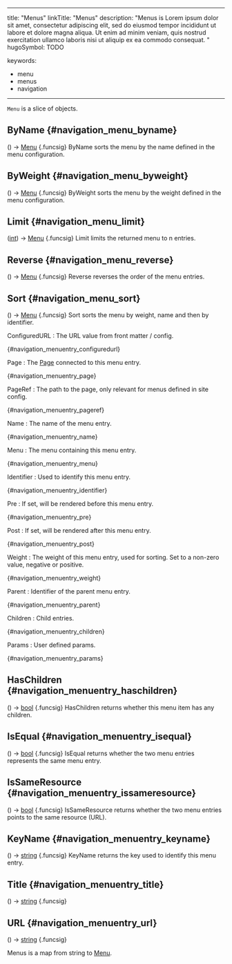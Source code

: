 


---
title: "Menus"
linkTitle: "Menus"
description: "Menus is Lorem ipsum dolor sit amet, consectetur adipiscing elit, sed do eiusmod tempor incididunt ut labore et dolore magna aliqua. Ut enim ad minim veniam, quis nostrud exercitation ullamco laboris nisi ut aliquip ex ea commodo consequat. "
hugoSymbol: TODO


keywords:
- menu
- menus
- navigation


---



`Menu` is a slice of [](#navigation_) objects.










## ByName {#navigation_menu_byname}

\(\) → [Menu](/documentation/reference/objects//menu)
{.funcsig}
ByName sorts the menu by the name defined in the menu configuration.








## ByWeight {#navigation_menu_byweight}

\(\) → [Menu](/documentation/reference/objects//menu)
{.funcsig}
ByWeight sorts the menu by the weight defined in the menu configuration.










## Limit {#navigation_menu_limit}

\([int](/documentation/reference/gotypes/#int)\) → [Menu](/documentation/reference/objects//menu)
{.funcsig}
Limit limits the returned menu to n entries.








## Reverse {#navigation_menu_reverse}

\(\) → [Menu](/documentation/reference/objects//menu)
{.funcsig}
Reverse reverses the order of the menu entries.








## Sort {#navigation_menu_sort}

\(\) → [Menu](/documentation/reference/objects//menu)
{.funcsig}
Sort sorts the menu by weight, name and then by identifier.













ConfiguredURL
: The URL value from front matter / config.

{#navigation_menuentry_configuredurl}






Page
: The  [Page](/documentation/reference/objects/resources/page/page)  connected to this menu entry.

{#navigation_menuentry_page}






PageRef
: The path to the page, only relevant for menus defined in site config.

{#navigation_menuentry_pageref}






Name
: The name of the menu entry.

{#navigation_menuentry_name}






Menu
: The menu containing this menu entry.

{#navigation_menuentry_menu}






Identifier
: Used to identify this menu entry.

{#navigation_menuentry_identifier}






Pre
: If set, will be rendered before this menu entry.

{#navigation_menuentry_pre}






Post
: If set, will be rendered after this menu entry.

{#navigation_menuentry_post}






Weight
: The weight of this menu entry, used for sorting.
Set to a non-zero value, negative or positive.

{#navigation_menuentry_weight}






Parent
: Identifier of the parent menu entry.

{#navigation_menuentry_parent}






Children
: Child entries.

{#navigation_menuentry_children}






Params
: User defined params.

{#navigation_menuentry_params}











## HasChildren {#navigation_menuentry_haschildren}

\(\) → [bool](/documentation/reference/gotypes/#bool)
{.funcsig}
HasChildren returns whether this menu item has any children.








## IsEqual {#navigation_menuentry_isequal}

\([](/documentation/reference/objects//)\) → [bool](/documentation/reference/gotypes/#bool)
{.funcsig}
IsEqual returns whether the two menu entries represents the same menu entry.








## IsSameResource {#navigation_menuentry_issameresource}

\([](/documentation/reference/objects//)\) → [bool](/documentation/reference/gotypes/#bool)
{.funcsig}
IsSameResource returns whether the two menu entries points to the same
resource (URL).








## KeyName {#navigation_menuentry_keyname}

\(\) → [string](/documentation/reference/gotypes/#string)
{.funcsig}
KeyName returns the key used to identify this menu entry.










## Title {#navigation_menuentry_title}

\(\) → [string](/documentation/reference/gotypes/#string)
{.funcsig}







## URL {#navigation_menuentry_url}

\(\) → [string](/documentation/reference/gotypes/#string)
{.funcsig}





Menus is a map from string to [Menu](#navigation_menu).






